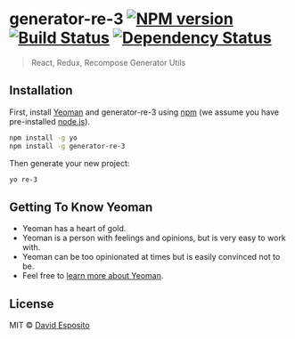 # generator-re-3 [![NPM version][npm-image]][npm-url] [![Build Status][travis-image]][travis-url] [![Dependency Status][daviddm-image]][daviddm-url]
> React, Redux, Recompose Generator Utils

## Installation

First, install [Yeoman](http://yeoman.io) and generator-re-3 using [npm](https://www.npmjs.com/) (we assume you have pre-installed [node.js](https://nodejs.org/)).

```bash
npm install -g yo
npm install -g generator-re-3
```

Then generate your new project:

```bash
yo re-3
```

## Getting To Know Yeoman

 * Yeoman has a heart of gold.
 * Yeoman is a person with feelings and opinions, but is very easy to work with.
 * Yeoman can be too opinionated at times but is easily convinced not to be.
 * Feel free to [learn more about Yeoman](http://yeoman.io/).

## License

MIT © [David Esposito](https://github.com/de314)


[npm-image]: https://badge.fury.io/js/generator-re-3.svg
[npm-url]: https://npmjs.org/package/generator-re-3
[travis-image]: https://travis-ci.org/de314/generator-re-3.svg?branch=master
[travis-url]: https://travis-ci.org/de314/generator-re-3
[daviddm-image]: https://david-dm.org/de314/generator-re-3.svg?theme=shields.io
[daviddm-url]: https://david-dm.org/de314/generator-re-3
